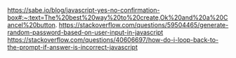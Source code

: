https://sabe.io/blog/javascript-yes-no-confirmation-box#:~:text=The%20best%20way%20to%20create,Ok%20and%20a%20Cancel%20button.
https://stackoverflow.com/questions/59504465/generate-random-password-based-on-user-input-in-javascript
https://stackoverflow.com/questions/40606697/how-do-i-loop-back-to-the-prompt-if-answer-is-incorrect-javascript